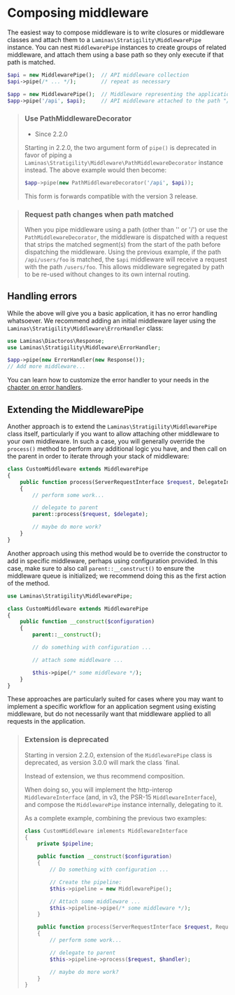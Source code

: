 # Composing middleware

The easiest way to compose middleware is to write closures or middleware classes
and attach them to a `Laminas\Stratigility\MiddlewarePipe` instance. You can nest
`MiddlewarePipe` instances to create groups of related middleware, and attach
them using a base path so they only execute if that path is matched.

```php
$api = new MiddlewarePipe();  // API middleware collection
$api->pipe(/* ... */);        // repeat as necessary

$app = new MiddlewarePipe();  // Middleware representing the application
$app->pipe('/api', $api);     // API middleware attached to the path "/api"
```

> ### Use PathMiddlewareDecorator
>
> - Since 2.2.0
>
> Starting in 2.2.0, the two argument form of `pipe()` is deprecated in favor of
> piping a `Laminas\Stratigility\Middleware\PathMiddlewareDecorator` instance
> instead. The above example would then become:
>
> ```php
> $app->pipe(new PathMiddlewareDecorator('/api', $api));
> ```
>
> This form is forwards compatible with the version 3 release.

> ### Request path changes when path matched
>
> When you pipe middleware using a path (other than '' or '/') or use the
> `PathMiddlewareDecorator`, the middleware is dispatched with a request that
> strips the matched segment(s) from the start of the path before dispatching
> the middleware. Using the previous example, if the path `/api/users/foo` is
> matched, the `$api` middleware will receive a request with the path
> `/users/foo`. This allows middleware segregated by path to be re-used without
> changes to its own internal routing.

## Handling errors

While the above will give you a basic application, it has no error handling
whatsoever. We recommend adding an initial middleware layer using the
`Laminas\Stratigility\Middleware\ErrorHandler` class:

```php
use Laminas\Diactoros\Response;
use Laminas\Stratigility\Middleware\ErrorHandler;

$app->pipe(new ErrorHandler(new Response());
// Add more middleware...
```

You can learn how to customize the error handler to your needs in the
[chapter on error handlers](error-handlers.md).

## Extending the MiddlewarePipe

Another approach is to extend the `Laminas\Stratigility\MiddlewarePipe` class
itself, particularly if you want to allow attaching other middleware to your
own middleware. In such a case, you will generally override the `process()`
method to perform any additional logic you have, and then call on the parent in
order to iterate through your stack of middleware:

```php
class CustomMiddleware extends MiddlewarePipe
{
    public function process(ServerRequestInterface $request, DelegateInterface $delegate)
    {
        // perform some work...

        // delegate to parent
        parent::process($request, $delegate);

        // maybe do more work?
    }
}
```

Another approach using this method would be to override the constructor to add
in specific middleware, perhaps using configuration provided. In this case,
make sure to also call `parent::__construct()` to ensure the middleware queue
is initialized; we recommend doing this as the first action of the method.

```php
use Laminas\Stratigility\MiddlewarePipe;

class CustomMiddleware extends MiddlewarePipe
{
    public function __construct($configuration)
    {
        parent::__construct();

        // do something with configuration ...

        // attach some middleware ...

        $this->pipe(/* some middleware */);
    }
}
```

These approaches are particularly suited for cases where you may want to
implement a specific workflow for an application segment using existing
middleware, but do not necessarily want that middleware applied to all requests
in the application.

> ### Extension is deprecated
>
> Starting in version 2.2.0, extension of the `MiddlewarePipe` class is
> deprecated, as version 3.0.0 will mark the class `final.
>
> Instead of extension, we thus recommend composition.
>
> When doing so, you will implement the http-interop `MiddlewareInterface` (and,
> in v3, the PSR-15 `MiddlewareInterface`), and compose the `MiddlewarePipe`
> instance internally, delegating to it.
>
> As a complete example, combining the previous two examples:
>
> ```php
> class CustomMiddleware imlements MiddlewareInterface
> {
>     private $pipeline;
> 
>     public function __construct($configuration)
>     {
>         // Do something with configuration ...
> 
>         // Create the pipeline:
>         $this->pipeline = new MiddlewarePipe();
> 
>         // Attach some middleware ...
>         $this->pipeline->pipe(/* some middleware */);
>     }
> 
>     public function process(ServerRequestInterface $request, RequestHandlerInterface $handler) : ResponseInterface
>     {
>         // perform some work...
> 
>         // delegate to parent
>         $this->pipeline->process($request, $handler);
> 
>         // maybe do more work?
>     }
> }
> ```
